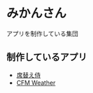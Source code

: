 # みかんさん
アプリを制作している集団
## 制作しているアプリ
- [席替え侍](sekigae.md)
- [CFM Weather](https://user.numazu-ct.ac.jp/~m-suzuki/cfm/index.html)
